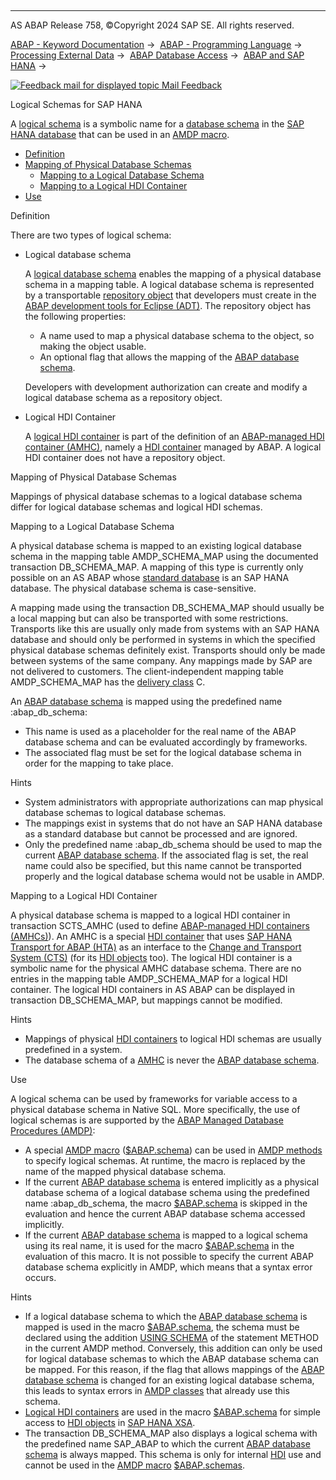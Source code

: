   

* * *

AS ABAP Release 758, ©Copyright 2024 SAP SE. All rights reserved.

[ABAP - Keyword Documentation](javascript:call_link\('abenabap.htm'\)) →  [ABAP - Programming Language](javascript:call_link\('abenabap_reference.htm'\)) →  [Processing External Data](javascript:call_link\('abenabap_language_external_data.htm'\)) →  [ABAP Database Access](javascript:call_link\('abendb_access.htm'\)) →  [ABAP and SAP HANA](javascript:call_link\('abenabap_hana.htm'\)) → 

 [![](Mail.gif?object=Mail.gif "Feedback mail for displayed topic") Mail Feedback](mailto:f1_help@sap.com?subject=Feedback%20on%20ABAP%20Documentation&body=Document:%20Logical%20Schemas%20for%20SAP%20HANA%2C%20ABENLOGICAL_DATABASE_SCHEMAS%2C%20758%0D%0A%0D%0AError:%0D%0A%0D%0A%0D%0A%0D%0ASuggestion%20for%20improvement:)

Logical Schemas for SAP HANA

A [logical schema](javascript:call_link\('abenlogical_schema_glosry.htm'\) "Glossary Entry") is a symbolic name for a [database schema](javascript:call_link\('abendatabase_schema_glosry.htm'\) "Glossary Entry") in the [SAP HANA database](javascript:call_link\('abenhana_database_glosry.htm'\) "Glossary Entry") that can be used in an [AMDP macro](javascript:call_link\('abenamdp_macro_glosry.htm'\) "Glossary Entry").

-   [Definition](#@@ITOC@@ABENLOGICAL_DATABASE_SCHEMAS_1)
-   [Mapping of Physical Database Schemas](#@@ITOC@@ABENLOGICAL_DATABASE_SCHEMAS_2)
    -   [Mapping to a Logical Database Schema](#@@ITOC@@ABENLOGICAL_DATABASE_SCHEMAS_3)
    -   [Mapping to a Logical HDI Container](#@@ITOC@@ABENLOGICAL_DATABASE_SCHEMAS_4)
-   [Use](#@@ITOC@@ABENLOGICAL_DATABASE_SCHEMAS_5)

Definition   

There are two types of logical schema:

-   Logical database schema
    
    A [logical database schema](javascript:call_link\('abenlogical_database_schema_glosry.htm'\) "Glossary Entry") enables the mapping of a physical database schema in a mapping table. A logical database schema is represented by a transportable [repository object](javascript:call_link\('abenrepository_object_glosry.htm'\) "Glossary Entry") that developers must create in the [ABAP development tools for Eclipse (ADT)](javascript:call_link\('abenadt_glosry.htm'\) "Glossary Entry"). The repository object has the following properties:
    
    -   A name used to map a physical database schema to the object, so making the object usable.
    -   An optional flag that allows the mapping of the [ABAP database schema](javascript:call_link\('abenabap_db_schema_glosry.htm'\) "Glossary Entry").
    
    Developers with development authorization can create and modify a logical database schema as a repository object.
    
-   Logical HDI Container
    
    A [logical HDI container](javascript:call_link\('abenlogical_hdi_container_glosry.htm'\) "Glossary Entry") is part of the definition of an [ABAP-managed HDI container (AMHC)](javascript:call_link\('abenamhc_glosry.htm'\) "Glossary Entry"), namely a [HDI container](javascript:call_link\('abenhdi_container_glosry.htm'\) "Glossary Entry") managed by ABAP. A logical HDI container does not have a repository object.
    

Mapping of Physical Database Schemas   

Mappings of physical database schemas to a logical database schema differ for logical database schemas and logical HDI schemas.

Mapping to a Logical Database Schema   

A physical database schema is mapped to an existing logical database schema in the mapping table AMDP\_SCHEMA\_MAP using the documented transaction DB\_SCHEMA\_MAP. A mapping of this type is currently only possible on an AS ABAP whose [standard database](javascript:call_link\('abenstandard_db_glosry.htm'\) "Glossary Entry") is an SAP HANA database. The physical database schema is case-sensitive.

A mapping made using the transaction DB\_SCHEMA\_MAP should usually be a local mapping but can also be transported with some restrictions. Transports like this are usually only made from systems with an SAP HANA database and should only be performed in systems in which the specified physical database schemas definitely exist. Transports should only be made between systems of the same company. Any mappings made by SAP are not delivered to customers. The client-independent mapping table AMDP\_SCHEMA\_MAP has the [delivery class](javascript:call_link\('abenddic_database_tables_delivery.htm'\)) C.

An [ABAP database schema](javascript:call_link\('abenabap_db_schema_glosry.htm'\) "Glossary Entry") is mapped using the predefined name :abap\_db\_schema:

-   This name is used as a placeholder for the real name of the ABAP database schema and can be evaluated accordingly by frameworks.
-   The associated flag must be set for the logical database schema in order for the mapping to take place.

Hints

-   System administrators with appropriate authorizations can map physical database schemas to logical database schemas.
-   The mappings exist in systems that do not have an SAP HANA database as a standard database but cannot be processed and are ignored.
-   Only the predefined name :abap\_db\_schema should be used to map the current [ABAP database schema](javascript:call_link\('abenabap_db_schema_glosry.htm'\) "Glossary Entry"). If the associated flag is set, the real name could also be specified, but this name cannot be transported properly and the logical database schema would not be usable in AMDP.

Mapping to a Logical HDI Container   

A physical database schema is mapped to a logical HDI container in transaction SCTS\_AMHC (used to define [ABAP-managed HDI containers (AMHCs)](javascript:call_link\('abenamhc_glosry.htm'\) "Glossary Entry")). An AMHC is a special [HDI container](javascript:call_link\('abenhdi_container_glosry.htm'\) "Glossary Entry") that uses [SAP HANA Transport for ABAP (HTA)](javascript:call_link\('abenhta_glosry.htm'\) "Glossary Entry") as an interface to the [Change and Transport System (CTS)](javascript:call_link\('abencts_glosry.htm'\) "Glossary Entry") (for its [HDI objects](javascript:call_link\('abenhdi_object_glosry.htm'\) "Glossary Entry") too). The logical HDI container is a symbolic name for the physical AMHC database schema. There are no entries in the mapping table AMDP\_SCHEMA\_MAP for a logical HDI container. The logical HDI containers in AS ABAP can be displayed in transaction DB\_SCHEMA\_MAP, but mappings cannot be modified.

Hints

-   Mappings of physical [HDI containers](javascript:call_link\('abenhdi_container_glosry.htm'\) "Glossary Entry") to logical HDI schemas are usually predefined in a system.
-   The database schema of a [AMHC](javascript:call_link\('abenamhc_glosry.htm'\) "Glossary Entry") is never the [ABAP database schema](javascript:call_link\('abenabap_db_schema_glosry.htm'\) "Glossary Entry").

Use   

A logical schema can be used by frameworks for variable access to a physical database schema in Native SQL. More specifically, the use of logical schemas is are supported by the [ABAP Managed Database Procedures (AMDP)](javascript:call_link\('abenabap_managed_db_proc_glosry.htm'\) "Glossary Entry"):

-   A special [AMDP macro](javascript:call_link\('abenamdp_macro_glosry.htm'\) "Glossary Entry") ([$ABAP.schema](javascript:call_link\('abenamdp_logical_db_schemas.htm'\))) can be used in [AMDP methods](javascript:call_link\('abenamdp_method_glosry.htm'\) "Glossary Entry") to specify logical schemas. At runtime, the macro is replaced by the name of the mapped physical database schema.
-   If the current [ABAP database schema](javascript:call_link\('abenabap_db_schema_glosry.htm'\) "Glossary Entry") is entered implicitly as a physical database schema of a logical database schema using the predefined name :abap\_db\_schema, the macro [$ABAP.schema](javascript:call_link\('abenamdp_logical_db_schemas.htm'\)) is skipped in the evaluation and hence the current ABAP database schema accessed implicitly.
-   If the current [ABAP database schema](javascript:call_link\('abenabap_db_schema_glosry.htm'\) "Glossary Entry") is mapped to a logical schema using its real name, it is used for the macro [$ABAP.schema](javascript:call_link\('abenamdp_logical_db_schemas.htm'\)) in the evaluation of this macro. It is not possible to specify the current ABAP database schema explicitly in AMDP, which means that a syntax error occurs.

Hints

-   If a logical database schema to which the [ABAP database schema](javascript:call_link\('abenabap_db_schema_glosry.htm'\) "Glossary Entry") is mapped is used in the macro [$ABAP.schema](javascript:call_link\('abenamdp_logical_db_schemas.htm'\)), the schema must be declared using the addition [USING SCHEMA](javascript:call_link\('abapmethod_by_db_proc.htm'\)) of the statement METHOD in the current AMDP method. Conversely, this addition can only be used for logical database schemas to which the ABAP database schema can be mapped. For this reason, if the flag that allows mappings of the [ABAP database schema](javascript:call_link\('abenabap_db_schema_glosry.htm'\) "Glossary Entry") is changed for an existing logical database schema, this leads to syntax errors in [AMDP classes](javascript:call_link\('abenamdp_class_glosry.htm'\) "Glossary Entry") that already use this schema.
-   [Logical HDI containers](javascript:call_link\('abenlogical_hdi_container_glosry.htm'\) "Glossary Entry") are used in the macro [$ABAP.schema](javascript:call_link\('abenamdp_logical_db_schemas.htm'\)) for simple access to [HDI objects](javascript:call_link\('abenhdi_object_glosry.htm'\) "Glossary Entry") in [SAP HANA XSA](javascript:call_link\('abenxsa_glosry.htm'\) "Glossary Entry").
-   The transaction DB\_SCHEMA\_MAP also displays a logical schema with the predefined name SAP\_ABAP to which the current [ABAP database schema](javascript:call_link\('abenabap_db_schema_glosry.htm'\) "Glossary Entry") is always mapped. This schema is only for internal [HDI](javascript:call_link\('abenhdi_glosry.htm'\) "Glossary Entry") use and cannot be used in the [AMDP macro](javascript:call_link\('abenamdp_macro_glosry.htm'\) "Glossary Entry") [$ABAP.schemas](javascript:call_link\('abenamdp_logical_db_schemas.htm'\)).